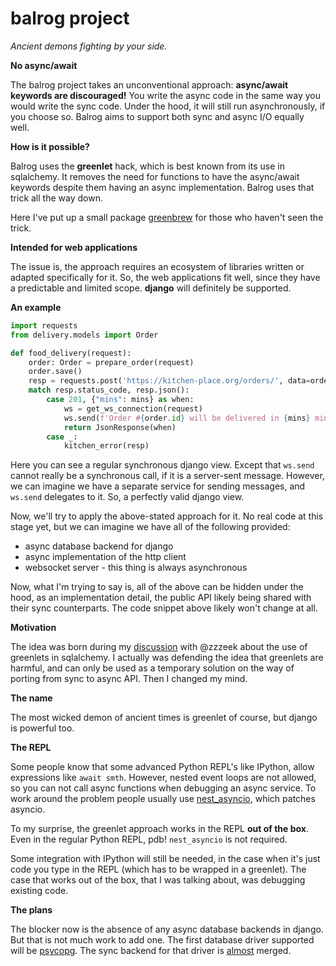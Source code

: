 # balrog project

*Ancient demons fighting by your side.*

**No async/await**

The balrog project takes an unconventional approach: **async/await keywords are discouraged!**
You write the async code in the same way you would write the sync code.
Under the hood, it will still run asynchronously, if you choose so.
Balrog aims to support both sync and async I/O equally well.

**How is it possible?**

Balrog uses the **greenlet** hack, which is best known from its use in sqlalchemy. It removes the need for functions to have the
async/await keywords despite them having an async implementation. Balrog uses that trick all the way down.

Here I've put up a small package [greenbrew](https://github.com/balrogproject/greenbrew) for those who haven't seen
the trick.

**Intended for web applications**

The issue is, the approach requires an ecosystem of libraries written or adapted specifically for it.
So, the web applications fit well, since they have a predictable and limited scope.
**django** will definitely be supported.

**An example**

```python
import requests
from delivery.models import Order

def food_delivery(request):
    order: Order = prepare_order(request)
    order.save()
    resp = requests.post('https://kitchen-place.org/orders/', data=order.as_dict())
    match resp.status_code, resp.json():
        case 201, {"mins": mins} as when:
            ws = get_ws_connection(request)
            ws.send(f'Order #{order.id} will be delivered in {mins} minutes.')
            return JsonResponse(when)
        case _:
            kitchen_error(resp)
```

Here you can see a regular synchronous django view. Except that `ws.send` cannot really be a synchronous call,
if it is a server-sent message. However, we can imagine we have a separate service for sending messages, and
`ws.send` delegates to it. So, a perfectly valid django view.

Now, we'll try to apply the above-stated approach for it. No real code at this stage yet, but we can imagine
we have all of the following provided:

- async database backend for django
- async implementation of the http client
- websocket server - this thing is always asynchronous

Now, what I'm trying to say is, all of the above can be hidden under the hood, as an implementation detail, the public API
likely being shared with their sync counterparts. The code snippet above likely won't change at all.

**Motivation**

The idea was born during my [discussion](https://github.com/balrogproject/rfc/issues/3) with @zzzeek about the use of
greenlets in sqlalchemy. I actually was defending the idea that greenlets are harmful, and can only be used
as a temporary solution on the way of porting from sync to async API. Then I changed my mind.

**The name**

The most wicked demon of ancient times is greenlet of course, but django is powerful too.

**The REPL**

Some people know that some advanced Python REPL's like IPython, allow expressions like `await smth`. However, nested
event loops are not allowed, so you can not call async functions when debugging an async service.
To work around the problem people usually use
[nest_asyncio](https://github.com/erdewit/nest_asyncio), which patches asyncio.

To my surprise, the greenlet approach works in the REPL **out of the box**. Even in the regular Python REPL, pdb!
`nest_asyncio` is not required.

Some integration with IPython will still be needed, in the case when it's just code you type in the REPL
(which has to be wrapped in a greenlet). The case that works out of the box, that I was talking about, was debugging existing code.

**The plans**

The blocker now is the absence of any async database backends in django. But that is not much work to add one.
The first database driver supported will be [psycopg](https://github.com/psycopg/psycopg).
The sync backend for that driver is [almost](https://github.com/django/django/pull/15687) merged.